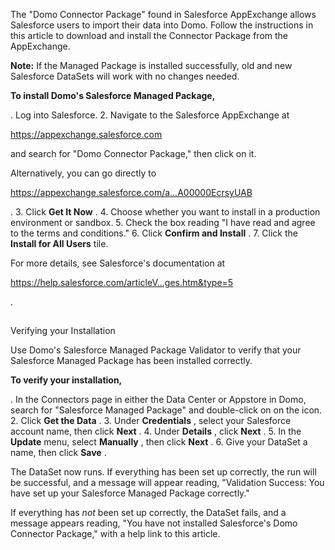

The "Domo Connector Package" found in Salesforce AppExchange allows Salesforce users to import their data into Domo. Follow the instructions in this article to download and install the Connector Package from the AppExchange.


**Note:**
 If the Managed Package is installed successfully, old and new Salesforce DataSets will work with no changes needed.


**To install Domo's Salesforce Managed Package,**

. Log into Salesforce.
2. Navigate to the Salesforce AppExchange at

https://appexchange.salesforce.com

and search for "Domo Connector Package," then click on it.

Alternatively, you can go directly to

https://appexchange.salesforce.com/a...A00000EcrsyUAB

.
3. Click
 **Get It Now**
 .
4. Choose whether you want to install in a production environment or sandbox.
5. Check the box reading "I have read and agree to the terms and conditions."
6. Click
 **Confirm and Install**
 .
7. Click the
 **Install for All Users**
 tile.

For more details, see Salesforce's documentation at

https://help.salesforce.com/articleV...ges.htm&type=5

.

##
 Verifying your Installation

Use Domo's Salesforce Managed Package Validator to verify that your Salesforce Managed Package has been installed correctly.


**To verify your installation,**

. In the Connectors page in either the Data Center or Appstore in Domo, search for "Salesforce Managed Package" and double-click on on the icon.
2. Click
 **Get the Data**
 .
3. Under
 **Credentials**
 , select your Salesforce account name, then click
 **Next**
 .
4. Under
 **Details**
 , click
 **Next**
 .
5. In the
 **Update**
 menu, select
 **Manually**
 , then click
 **Next**
 .
6. Give your DataSet a name, then click
 **Save**
 .

The DataSet now runs. If everything has been set up correctly, the run will be successful, and a message will appear reading, "Validation Success: You have set up your Salesforce Managed Package correctly."

If everything has
 *not*
 been set up correctly, the DataSet fails, and a message appears reading, "You have not installed Salesforce's Domo Connector Package," with a help link to this article.


